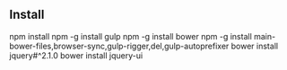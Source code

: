 ## Install
npm install
npm -g install gulp
npm -g install bower
npm -g install main-bower-files,browser-sync,gulp-rigger,del,gulp-autoprefixer
bower install jquery#^2.1.0
bower install jquery-ui